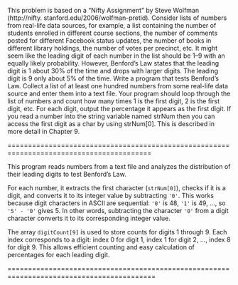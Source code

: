 This problem is based on a “Nifty Assignment” by Steve Wolfman (http://nifty.
stanford.edu/2006/wolfman-pretid). Consider lists of numbers from real-life data
sources, for example, a list containing the number of students enrolled in different
course sections, the number of comments posted for different Facebook status
updates, the number of books in different library holdings, the number of votes per
precinct, etc. It might seem like the leading digit of each number in the list should
be 1–9 with an equally likely probability. However, Benford’s Law states that the
leading digit is 1 about 30% of the time and drops with larger digits. The leading
digit is 9 only about 5% of the time.
Write a program that tests Benford’s Law. Collect a list of at least one hundred
numbers from some real-life data source and enter them into a text file. Your program
should loop through the list of numbers and count how many times 1 is the
first digit, 2 is the first digit, etc. For each digit, output the percentage it appears
as the first digit.
If you read a number into the string variable named strNum then you can access
the first digit as a char by using strNum[0]. This is described in more detail in
Chapter 9.

=========================================================================================

This program reads numbers from a text file and analyzes the distribution
of their leading digits to test Benford’s Law.

For each number, it extracts the first character (`strNum[0]`),
checks if it is a digit, and converts it to its integer value by subtracting `'0'`.
This works because digit characters in ASCII are sequential:
`'0'` is 48, `'1'` is 49, ..., so `'5' - '0'` gives 5.
In other words, subtracting the character `'0'` from a digit character
converts it to its corresponding integer value.

The array `digitCount[9]` is used to store counts for digits 1 through 9.
Each index corresponds to a digit:
index 0 for digit 1, index 1 for digit 2, ..., index 8 for digit 9.
This allows efficient counting and easy calculation of percentages for each leading digit.

==========================================================================================